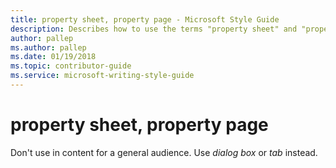 ```yaml
---
title: property sheet, property page - Microsoft Style Guide
description: Describes how to use the terms "property sheet" and "property page in Microsoft content.
author: pallep
ms.author: pallep
ms.date: 01/19/2018
ms.topic: contributor-guide
ms.service: microsoft-writing-style-guide
---
```


# property sheet, property page

Don't use in content for a general audience. Use *dialog box* or *tab* instead.
